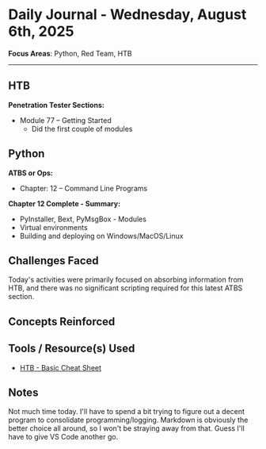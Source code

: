 # Daily Journal - Wednesday, August 6th, 2025

**Focus Areas**: Python, Red Team, HTB

---

## HTB  

**Penetration Tester Sections:**

- Module 77 – Getting Started
  - Did the first couple of modules

## Python

**ATBS or Ops:**  

- Chapter: 12 – Command Line Programs  

**Chapter 12 Complete - Summary:**

- PyInstaller, Bext, PyMsgBox - Modules
- Virtual environments
- Building and deploying on Windows/MacOS/Linux

## Challenges Faced

Today's activities were primarily focused on absorbing information from HTB, and there was no significant scripting required for this latest ATBS section.

## Concepts Reinforced

## Tools / Resource(s) Used

- [HTB - Basic Cheat Sheet](./../../assets/Getting_Started_Module_Cheat_Sheet.pdf)

## Notes

Not much time today. I'll have to spend a bit trying to figure out a decent program to consolidate programming/logging. Markdown is obviously the better choice all around, so I won't be straying away from that. Guess I'll have to give VS Code another go.
